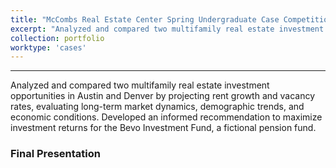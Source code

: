 ```yaml
---
title: "McCombs Real Estate Center Spring Undergraduate Case Competition (2025)"
excerpt: "Analyzed and compared two multifamily real estate investment opportunities in Austin and Denver."
collection: portfolio
worktype: 'cases'
---
```

------

Analyzed and compared two multifamily real estate investment opportunities in Austin and Denver by projecting rent growth and vacancy rates, evaluating long-term market dynamics, demographic trends, and economic conditions. Developed an informed recommendation to maximize investment returns for the Bevo Investment Fund, a fictional pension fund.

### Final Presentation


